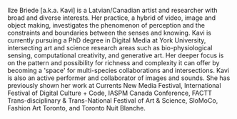 Ilze Briede [a.k.a. Kavi] is a Latvian/Canadian artist and researcher with broad and diverse interests. Her practice, a hybrid of video, image and object making, investigates the phenomenon of perception and the constraints and boundaries between the senses and knowing. Kavi is currently pursuing a PhD degree in Digital Media at York University, intersecting art and science research areas such as bio-physiological sensing, computational creativity, and generative art. Her deeper focus is on the pattern and possibility for richness and complexity it can offer by becoming a 'space' for multi-species collaborations and intersections. Kavi is also an active performer and collaborator of images and sounds. She has previously shown her work at Currents New Media Festival, International Festival of Digital Culture + Code, IASPM Canada Conference, FACTT Trans-disciplinary & Trans-National Festival of Art & Science, SloMoCo, Fashion Art Toronto, and Toronto Nuit Blanche. 
